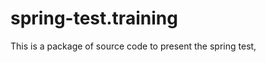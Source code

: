 spring-test.training
====================

This is a package of source code to present the spring test,
